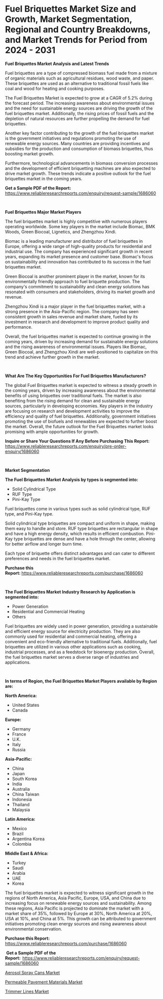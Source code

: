<p><h1>Fuel Briquettes Market Size and Growth, Market Segmentation, Regional and Country Breakdowns, and Market Trends for Period from 2024 -  2031</h1></p><p><strong>Fuel Briquettes Market Analysis and Latest Trends</strong></p>
<p><p>Fuel briquettes are a type of compressed biomass fuel made from a mixture of organic materials such as agricultural residues, wood waste, and paper. These briquettes are used as an alternative to traditional fossil fuels like coal and wood for heating and cooking purposes.</p><p>The Fuel Briquettes Market is expected to grow at a CAGR of 5.2% during the forecast period. The increasing awareness about environmental issues and the need for sustainable energy sources are driving the growth of the fuel briquettes market. Additionally, the rising prices of fossil fuels and the depletion of natural resources are further propelling the demand for fuel briquettes.</p><p>Another key factor contributing to the growth of the fuel briquettes market is the government initiatives and regulations promoting the use of renewable energy sources. Many countries are providing incentives and subsidies for the production and consumption of biomass briquettes, thus boosting market growth.</p><p>Furthermore, technological advancements in biomass conversion processes and the development of efficient briquetting machines are also expected to drive market growth. These trends indicate a positive outlook for the fuel briquettes market in the coming years.</p></p>
<p><strong>Get a Sample PDF of the Report:&nbsp;</strong> <a href="https://www.reliableresearchreports.com/enquiry/request-sample/1686060">https://www.reliableresearchreports.com/enquiry/request-sample/1686060</a></p>
<p>&nbsp;</p>
<p><strong>Fuel Briquettes Major Market Players</strong></p>
<p><p>The fuel briquettes market is highly competitive with numerous players operating worldwide. Some key players in the market include Biomac, BMK Woods, Green Biocoal, Lignetics, and Zhengzhou Xindi.</p><p>Biomac is a leading manufacturer and distributor of fuel briquettes in Europe, offering a wide range of high-quality products for residential and industrial use. The company has experienced significant growth in recent years, expanding its market presence and customer base. Biomac's focus on sustainability and innovation has contributed to its success in the fuel briquettes market.</p><p>Green Biocoal is another prominent player in the market, known for its environmentally friendly approach to fuel briquette production. The company's commitment to sustainability and clean energy solutions has resonated with consumers and stakeholders, driving its market growth and revenue.</p><p>Zhengzhou Xindi is a major player in the fuel briquettes market, with a strong presence in the Asia-Pacific region. The company has seen consistent growth in sales revenue and market share, fueled by its investment in research and development to improve product quality and performance.</p><p>Overall, the fuel briquettes market is expected to continue growing in the coming years, driven by increasing demand for sustainable energy solutions and the rising awareness of environmental issues. Players like Biomac, Green Biocoal, and Zhengzhou Xindi are well-positioned to capitalize on this trend and achieve further growth in the market.</p></p>
<p>&nbsp;</p>
<p><strong>What Are The Key Opportunities For Fuel Briquettes Manufacturers?</strong></p>
<p><p>The global Fuel Briquettes market is expected to witness a steady growth in the coming years, driven by increasing awareness about the environmental benefits of using briquettes over traditional fuels. The market is also benefiting from the rising demand for clean and sustainable energy sources, particularly in developing economies. Key players in the industry are focusing on research and development activities to improve the efficiency and quality of fuel briquettes. Additionally, government initiatives promoting the use of biofuels and renewables are expected to further boost the market. Overall, the future outlook for the Fuel Briquettes market looks promising with ample opportunities for growth.</p></p>
<p><strong>Inquire or Share Your Questions If Any Before Purchasing This Report:</strong> <a href="https://www.reliableresearchreports.com/enquiry/pre-order-enquiry/1686060">https://www.reliableresearchreports.com/enquiry/pre-order-enquiry/1686060</a></p>
<p>&nbsp;</p>
<p><strong>Market Segmentation</strong></p>
<p><strong>The Fuel Briquettes Market Analysis by types is segmented into:</strong></p>
<p><ul><li>Solid Cylindrical Type</li><li>RUF Type</li><li>Pini-Kay Type</li></ul></p>
<p><p>Fuel briquettes come in various types such as solid cylindrical type, RUF type, and Pini-Kay type. </p><p>Solid cylindrical type briquettes are compact and uniform in shape, making them easy to handle and store. RUF type briquettes are rectangular in shape and have a high energy density, which results in efficient combustion. Pini-Kay type briquettes are dense and have a hole through the center, allowing for better airflow and longer burn time.</p><p>Each type of briquette offers distinct advantages and can cater to different preferences and needs in the fuel briquettes market.</p></p>
<p><strong>Purchase this Report:&nbsp;</strong><a href="https://www.reliableresearchreports.com/purchase/1686060">https://www.reliableresearchreports.com/purchase/1686060</a></p>
<p>&nbsp;</p>
<p><strong>The Fuel Briquettes Market Industry Research by Application is segmented into:</strong></p>
<p><ul><li>Power Generation</li><li>Residential and Commercial Heating</li><li>Others</li></ul></p>
<p><p>Fuel briquettes are widely used in power generation, providing a sustainable and efficient energy source for electricity production. They are also commonly used for residential and commercial heating, offering a convenient and eco-friendly alternative to traditional fuels. Additionally, fuel briquettes are utilized in various other applications such as cooking, industrial processes, and as a feedstock for bioenergy production. Overall, the fuel briquettes market serves a diverse range of industries and applications.</p></p>
<p>&nbsp;</p>
<p><strong>In terms of Region, the Fuel Briquettes Market Players available by Region are:</strong></p>
<p>
    <p> <strong> North America: </strong>
        <ul>
            <li>United States</li>
            <li>Canada</li>
        </ul>
        </p> 
    <p> <strong> Europe: </strong>
        <ul>
            <li>Germany</li>
            <li>France</li>
            <li>U.K.</li>
            <li>Italy</li>
            <li>Russia</li>
        </ul>
        </p> 
    <p> <strong> Asia-Pacific: </strong>
        <ul>
            <li>China</li>
            <li>Japan</li>
            <li>South Korea</li>
            <li>India</li>
            <li>Australia</li>
            <li>China Taiwan</li>
            <li>Indonesia</li>
            <li>Thailand</li>
            <li>Malaysia</li>
        </ul>
        </p> 
    <p> <strong> Latin America: </strong>
        <ul>
            <li>Mexico</li>
            <li>Brazil</li>
            <li>Argentina Korea</li>
            <li>Colombia</li>
        </ul>
        </p> 
    <p> <strong> Middle East & Africa: </strong>
        <ul>
            <li>Turkey</li>
            <li>Saudi</li>
            <li>Arabia</li>
            <li>UAE</li>
            <li>Korea</li>
        </ul>
    </p>
    </p>
<p><p>The fuel briquettes market is expected to witness significant growth in the regions of North America, Asia Pacific, Europe, USA, and China due to increasing focus on renewable energy sources and sustainability. Among these regions, Asia Pacific is projected to dominate the market with a market share of 35%, followed by Europe at 30%, North America at 20%, USA at 10%, and China at 5%. This growth can be attributed to government initiatives promoting clean energy sources and rising awareness about environmental conservation.</p></p>
<p><strong>Purchase this Report: </strong><a href="https://www.reliableresearchreports.com/purchase/1686060">https://www.reliableresearchreports.com/purchase/1686060</a></p>
<p>&nbsp;<strong>Get a Sample PDF of the Report:&nbsp;&nbsp;</strong><a href="https://www.reliableresearchreports.com/enquiry/request-sample/1686060">https://www.reliableresearchreports.com/enquiry/request-sample/1686060</a></p>
<p><strong></strong></p>
<p><p><a href="https://github.com/bobicer/Market-Research-Report-List-2/blob/main/aerosol-spray-cans-market.md">Aerosol Spray Cans Market</a></p><p><a href="https://github.com/timeliteaut/Market-Research-Report-List-1/blob/main/permeable-pavement-materials-market.md">Permeable Pavement Materials Market</a></p><p><a href="https://github.com/seekum/Market-Research-Report-List-1/blob/main/trimmer-lines-market.md">Trimmer Lines Market</a></p></p>